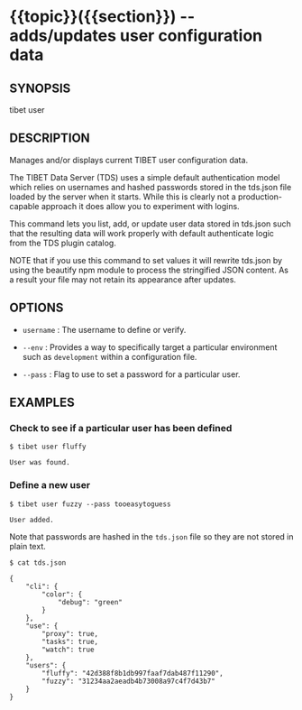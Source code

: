 {{topic}}({{section}}) -- adds/updates user configuration data
=============================================

## SYNOPSIS

tibet user <username> <password>

## DESCRIPTION

Manages and/or displays current TIBET user configuration data.

The TIBET Data Server (TDS) uses a simple default authentication model
which relies on usernames and hashed passwords stored in the tds.json
file loaded by the server when it starts. While this is clearly not a
production-capable approach it does allow you to experiment with logins.

This command lets you list, add, or update user data stored in tds.json
such that the resulting data will work properly with default authenticate
logic from the TDS plugin catalog.

NOTE that if you use this command to set values it will rewrite tds.json
by using the beautify npm module to process the stringified JSON content.
As a result your file may not retain its appearance after updates.

## OPTIONS

  * `username` :
    The username to define or verify.

  * `--env` :
    Provides a way to specifically target a particular environment such as
`development` within a configuration file.

  * `--pass` :
    Flag to use to set a password for a particular user.

## EXAMPLES

### Check to see if a particular user has been defined

    $ tibet user fluffy

    User was found.

### Define a new user

    $ tibet user fuzzy --pass tooeasytoguess

    User added.

Note that passwords are hashed in the `tds.json` file so they are not stored in
plain text.

    $ cat tds.json

    {
        "cli": {
            "color": {
                "debug": "green"
            }
        },
        "use": {
            "proxy": true,
            "tasks": true,
            "watch": true
        },
        "users": {
            "fluffy": "42d388f8b1db997faaf7dab487f11290",
            "fuzzy": "31234aa2aeadb4b73008a97c4f7d43b7"
        }
    }

